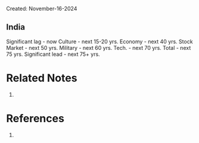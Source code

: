 Created: November-16-2024

## India

Significant lag - now
Culture - next 15-20 yrs.
Economy - next 40 yrs.
Stock Market - next 50 yrs.
Military - next 60 yrs.
Tech. - next 70 yrs.
Total - next 75 yrs.
Significant lead - next 75+ yrs.

# Related Notes

1. 
# References

1. 
